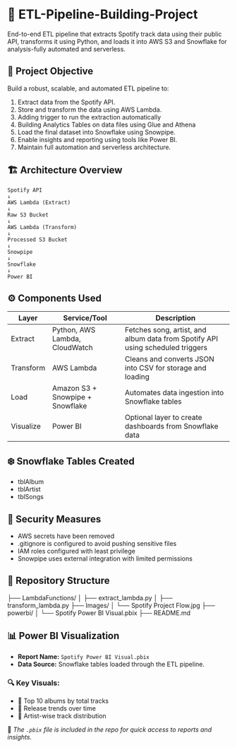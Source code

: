 # 🎵 ETL-Pipeline-Building-Project
End-to-end ETL pipeline that extracts Spotify track data using their public API, transforms it using Python, and loads it into AWS S3 and Snowflake for analysis-fully automated and serverless.

## 🧠 Project Objective
 
 Build a robust, scalable, and automated ETL pipeline to:
 
1. Extract data from the Spotify API.  
2. Store and transform the data using AWS Lambda.
3. Adding trigger to run the extraction automatically
4. Building Analytics Tables on data files using Glue and Athena
5. Load the final dataset into Snowflake using Snowpipe.  
6. Enable insights and reporting using tools like Power BI.  
7. Maintain full automation and serverless architecture.


## 🏗️ Architecture Overview
```
Spotify API
↓
AWS Lambda (Extract)
↓
Raw S3 Bucket
↓
AWS Lambda (Transform)
↓
Processed S3 Bucket
↓
Snowpipe
↓
Snowflake
↓
Power BI  
```
            
## ⚙️ Components Used
| Layer         | Service/Tool                     | Description                                                                    |
| ------------- | -------------------------------- | ------------------------------------------------------------------------------ |
|  Extract      | Python, AWS Lambda, CloudWatch   | Fetches song, artist, and album data from Spotify API using scheduled triggers |
|  Transform    | AWS Lambda                       | Cleans and converts JSON into CSV for storage and loading                      |
|   Load        | Amazon S3 + Snowpipe + Snowflake | Automates data ingestion into Snowflake tables                                 |
|   Visualize   | Power BI                         | Optional layer to create dashboards from Snowflake data                        |


## ❄️ Snowflake Tables Created
- tblAlbum
- tblArtist
- tblSongs

## 🔐 Security Measures
- AWS secrets have been removed
- .gitignore is configured to avoid pushing sensitive files
- IAM roles configured with least privilege
- Snowpipe uses external integration with limited permissions

## 📁 Repository Structure 

├── LambdaFunctions/
│ ├── extract_lambda.py
│ ├── transform_lambda.py
├── Images/
│ └── Spotify Project Flow.jpg
├── powerbi/
│ └── Spotify Power BI Visual.pbix
├── README.md

## 📊 Power BI Visualization

- **Report Name:** `Spotify Power BI Visual.pbix`
- **Data Source:** Snowflake tables loaded through the ETL pipeline.

### 🔍 Key Visuals:

- 🎵 Top 10 albums by total tracks  
- 📅 Release trends over time  
- 👤 Artist-wise track distribution  

📂 *The `.pbix` file is included in the repo for quick access to reports and insights.*
